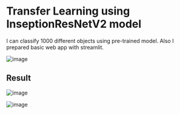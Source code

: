 # Transfer Learning using InseptionResNetV2 model

I can classify 1000 different objects using pre-trained model. Also I prepared basic web app with streamlit.

![image](https://user-images.githubusercontent.com/59448872/204519478-026d76bd-f4c3-48f8-bd59-7013828b677d.png)




## Result

![image](https://user-images.githubusercontent.com/59448872/204519614-bd93fa3c-03b2-4093-985e-ca75ee6bf827.png)



![image](https://user-images.githubusercontent.com/59448872/204519649-fd9b5c8e-d618-4ad1-838e-9654db609483.png)

 
